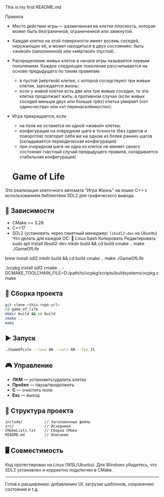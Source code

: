 This is my first README.md

Правила

 - Место действия игры — размеченная на клетки плоскость, которая может быть безграничной, ограниченной или замкнутой.
 - Каждая клетка на этой поверхности имеет восемь соседей, окружающих её, и может находиться в двух состояниях: быть «живой» (заполненной) или «мёртвой» (пустой).
 - Распределение живых клеток в начале игры называется первым поколением. Каждое следующее поколение рассчитывается на основе предыдущего по таким правилам:
    - в пустой (мёртвой) клетке, с которой соседствуют три живые клетки, зарождается жизнь;
    - если у живой клетки есть две или три живые соседки, то эта клетка продолжает жить; в противном случае (если живых соседей меньше двух или больше трёх) клетка умирает («от одиночества» или «от перенаселённости»).
 - Игра прекращается, если
    - на поле не останется ни одной «живой» клетки;
    - конфигурация на очередном шаге в точности (без сдвигов и поворотов) повторит себя же на одном из более ранних шагов (складывается периодическая конфигурация)
    - при очередном шаге ни одна из клеток не меняет своего состояния (частный случай предыдущего правила, складывается стабильная конфигурация)


    # Game of Life

Это реализация клеточного автомата "Игра Жизнь" на языке C++ с использованием библиотеки SDL2 для графического вывода.






## 🔧 Зависимости
- CMake >= 3.28
- C++17
- SDL2 (установить через пакетный менеджер: `libsdl2-dev` на Ubuntu)
Что делать для каждой ОС:
🐧 Linux
bash
Копировать
Редактировать
sudo apt install libsdl2-dev
mkdir build && cd build
cmake ..
make
./GameOfLife



brew install sdl2
mkdir build && cd build
cmake ..
make
./GameOfLife


.\vcpkg install sdl2
cmake .. -DCMAKE_TOOLCHAIN_FILE=D:/path/to/vcpkg/scripts/buildsystems/vcpkg.cmake

## 🧱 Сборка проекта
```bash
git clone <this-repo-url>
cd game_of_life
mkdir build && cd build
cmake ..
make
```

## ▶️ Запуск
```bash
./GameOfLife --rows 80 --cols 80 --fps 15
```

## 🎮 Управление
- **ЛКМ** — установить/удалить клетку
- **Пробел** — пауза/продолжить
- **C** — очистить поле
- **Esc** — выход

## 📁 Структура проекта
```
include/          // Заголовочные файлы
src/              // Исходники
CMakeLists.txt    // Сборка CMake
README.md         // Описание
```

## 🖥️ Совместимость
Код протестирован на Linux (WSL/Ubuntu). Для Windows убедитесь, что SDL2 установлен и корректно подключен в CMake.

---

Готов к расширению: добавлению UI, загрузке шаблонов, сохранению состояния и т.д.
